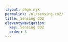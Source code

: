 ```yaml
---
layout: page.njk
permalink: /nl/sensing-co2/
title: Sensing CO2
eleventyNavigation:
  key: Sensing CO2
  order: 3
---
```

